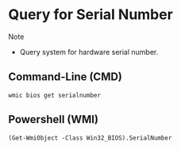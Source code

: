 # Query for Serial Number

> [!NOTE]
> - Query system for hardware serial number.

## Command-Line (CMD)
```
wmic bios get serialnumber
```


## Powershell (WMI)
```
(Get-WmiObject -Class Win32_BIOS).SerialNumber
```
